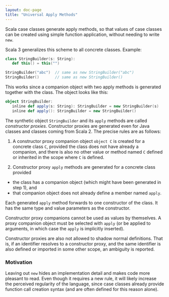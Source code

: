```yaml
---
layout: doc-page
title: "Universal Apply Methods"
---
```


Scala case classes generate apply methods, so that values of case classes can be created using simple function application, without needing to write `new`.

Scala 3 generalizes this scheme to all concrete classes. Example:
```scala
class StringBuilder(s: String):
   def this() = this("")

StringBuilder("abc")  // same as new StringBuilder("abc")
StringBuilder()       // same as new StringBuilder()
```
This works since a companion object with two apply methods
is generated together with the class. The object looks like this:
```scala
object StringBuilder:
   inline def apply(s: String): StringBuilder = new StringBuilder(s)
   inline def apply(): StringBuilder = new StringBuilder()
```
The synthetic object `StringBuilder` and its `apply` methods are called _constructor proxies_.
Constructor proxies are generated even for Java classes and classes coming from Scala 2.
The precise rules are as follows:

 1. A constructor proxy companion object `object C` is created for a concrete class `C`, provided the class does not have already a companion, and there is also no other value or method named `C` defined or inherited in the scope where `C` is defined.

 2. Constructor proxy `apply` methods are generated for a concrete class provided

   - the class has a companion object (which might have been generated in step 1), and
   - that companion object does not already define a member named `apply`.

   Each generated `apply` method forwards to one constructor of the class. It has the
   same type and value parameters as the constructor.

Constructor proxy companions cannot be used as values by themselves. A proxy companion object must be selected with `apply` (or be applied to arguments, in which case the `apply` is implicitly inserted).

Constructor proxies are also not allowed to shadow normal definitions. That is,
if an identifier resolves to a constructor proxy, and the same identifier is also
defined or imported in some other scope, an ambiguity is reported.

### Motivation

Leaving out `new` hides an implementation detail and makes code more pleasant to read. Even though it requires a new rule, it will likely increase the perceived regularity of the language, since case classes already provide function call creation syntax (and are often defined for this reason alone).
